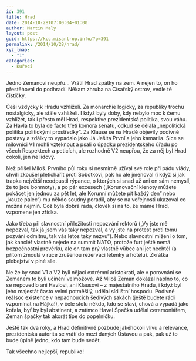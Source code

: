 ```yaml
---
id: 391
title: Hrad
date: 2014-10-28T07:00:04+01:00
author: Martin Maly
layout: post
guid: https://kcc.misantrop.info/?p=391
permalink: /2014/10/28/hrad/
xyz_lnap:
  - "1"
categories:
  - Kuřecí
---
```

Jedno Zemanovi neupřu&#8230; Vrátil Hrad zpátky na zem. A nejen to, on ho přestěhoval do podhradí. Někam zhruba na Císařský ostrov, vedle té čističky.

Češi vždycky k Hradu vzhlíželi. Za monarchie logicky, za republiky trochu nostalgicky, ale stále vzhlíželi. I když byly doby, kdy nebylo moc k čemu vzhlížet, tak i přesto měl Hrad, respektive prezidentská politika, svou váhu. Za Havla to byla de facto třetí komora senátu, odkud se dělala &#8222;nepolitická politika politickými prostředky&#8220;. Za Klause se na Hradě objevily podivné postavy a zdálky to vypadalo jako Já Ješita První a jeho kamarila. Sice se milovníci V1 mohli vzteknout a psali o úpadku prezidentského úřadu po všech Respektech a peticích, ale rozhodně V2 neupřou, že za něj byl Hrad cokoli, jen ne lidový.

Než přišel Miloš. Prvního půl roku si nesmírně užíval své role při pádu vlády, chvíli zkoušel pletichařit proti Sobotkovi, pak ho ale jmenoval (i když si jak trapka největší neodpustil rýpance, o kterých si snad už ani on sám nemyslí, že to jsou bonmoty), a po pár excesech (&#8222;Korunovační klenoty můžete pokácet jen jednou za pět let, ale Korunní můžete pít každý den&#8220; nebo &#8222;kauze palec&#8220;) mu někdo soudný poradil, aby se na veřejnosti ukazoval co možná nejmíň. Což byla dobrá rada, člověk si na to, že máme Hrad, vzpomene jen zřídka.

Jako třeba při slavnostní příležitosti nepozvání rektorů (&#8222;Vy jste mě nepozval, tak já jsem vás taky nepozval, a vy jste na protest proti tomu pozvání odmítnu, tak vás letos taky nezvu&#8220;). Nebo slavnostní mlžení o tom, jak kancléř vlastně nejede na summit NATO, protože furt ještě nemá bezpečnostní prověrku, ale on tam prý vlastně vůbec ani jet nechtěl (a přitom žmoulá v ruce zrušenou rezervaci letenky a hotelu). Zkrátka plebejství v plné síle.

Ne že by snad V1 a V2 byli nějací extrémní aristokrati, ale v porovnání se Zemanem to byli učinění velmožové. Až Miloš Zeman dokázal naplno to, co se nepovedlo ani Havlovi, ani Klausovi &#8211; z majestátního Hradu, i když byl jeho majestát často velmi potměšilý, udělal sídlištní hospodu. Podivné reálsoc existence v nepadnoucích šedivých sakách (ještě budete rádi vzpomínat na Hájka!), v čele stolu někdo, kdo se staví, chová a vypadá jako kořala, byť by byl abstinent, a zatímco Havel Špačka udělal ceremoniářem, Zeman špačky tak akorát típe do popelníčku.

Ještě tak dva roky, a Hrad definitivně pozbude jakéhokoli vlivu a relevance, prezidentská autorita se vrátí do mezí daných Ústavou a pak, pak už to bude úplně jedno, kdo tam bude sedět.

Tak všechno nejlepší, republiko!